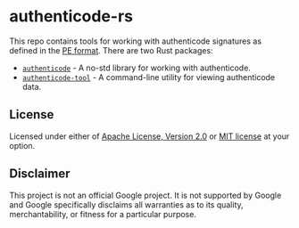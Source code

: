 # authenticode-rs

This repo contains tools for working with authenticode signatures as
defined in the [PE format]. There are two Rust packages:
* [`authenticode`] - A no-std library for working with authenticode.
* [`authenticode-tool`] - A command-line utility for viewing authenticode data.

## License

Licensed under either of [Apache License, Version 2.0](LICENSE-APACHE)
or [MIT license](LICENSE-MIT) at your option.

## Disclaimer

This project is not an official Google project. It is not supported by
Google and Google specifically disclaims all warranties as to its quality,
merchantability, or fitness for a particular purpose.

[PE format]: https://learn.microsoft.com/en-us/windows/win32/debug/pe-format
[`authenticode`]: ./authenticode
[`authenticode-tool`]: ./authenticode-tool

